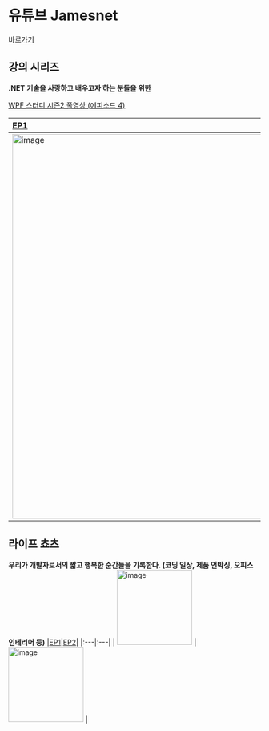 # 유튜브 Jamesnet

[바로가기](https://www.youtube.com/channel/@jamesnet214)

## 강의 시리즈
**.NET 기술을 사랑하고 배우고자 하는 분들을 위한** 

[WPF 스터디 시즌2 풀영상 (에피소드 4)](#)

| [EP1](https://www.youtube.com/live/XRKo7svG9-k?feature=share) | [EP2](https://www.youtube.com/live/9iBRBRN8pPU?feature=share) | [EP3](https://www.youtube.com/live/8nPgWLrhdS0?feature=share) | [EP4](https://www.youtube.com/live/ft9Pn_Id3-8?feature=share) |
|:---|:---|:---|:---|
| <img width="767" alt="image" src="https://user-images.githubusercontent.com/52397976/233118681-70a90346-9584-48ec-93cb-1bc17b32777a.png"> | <img width="767" alt="image" src="https://user-images.githubusercontent.com/52397976/233118681-70a90346-9584-48ec-93cb-1bc17b32777a.png"> | <img width="767" alt="image" src="https://user-images.githubusercontent.com/52397976/233118681-70a90346-9584-48ec-93cb-1bc17b32777a.png"> | <img width="767" alt="image" src="https://user-images.githubusercontent.com/52397976/233118681-70a90346-9584-48ec-93cb-1bc17b32777a.png"> |

## 라이프 쵸츠
**우리가 개발자로서의 짧고 행복한 순간들을 기록한다.  (코딩 일상, 제품 언박싱, 오피스 인테리어 등)**
|[EP1](https://youtube.com/shorts/rh-cu5YtnSI?feature=share)|[EP2](https://youtube.com/shorts/PWkpWB_Pm10?feature=share)|
|:---|:---|
| <img width="150" alt="image" src="https://user-images.githubusercontent.com/101777355/233140737-ba2e63dc-ef7c-4495-9558-2266ae974339.png"> | <img width="150" alt="image" src="https://user-images.githubusercontent.com/101777355/233141431-428f1413-adcb-4fbb-afb3-3f7deff36e08.png"> |





